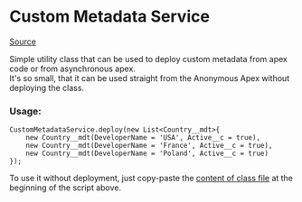 # Custom Metadata Service
[Source](../force-app/commons/schema/CustomMetadataService.cls)

Simple utility class that can be used to deploy custom metadata from apex code or from asynchronous apex.  
It's so small, that it can be used straight from the Anonymous Apex without deploying the class.

### Usage:
```apex
CustomMetadataService.deploy(new List<Country__mdt>{
    new Country__mdt(DeveloperName = 'USA', Active__c = true),
    new Country__mdt(DeveloperName = 'France', Active__c = true),
    new Country__mdt(DeveloperName = 'Poland', Active__c = true)
});
```

To use it without deployment, just copy-paste the [content of class file](../force-app/commons/schema/CustomMetadataService.cls) at the beginning of the script above.
